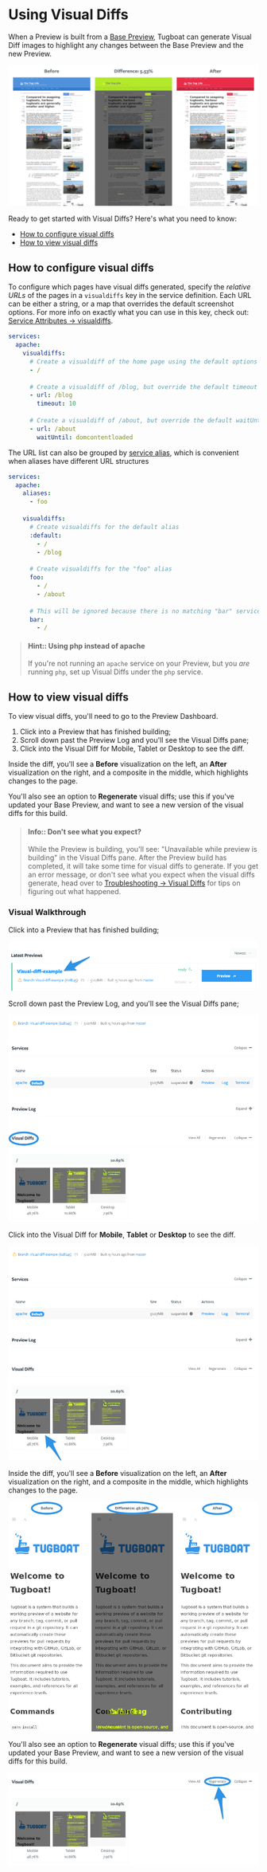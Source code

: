 # Using Visual Diffs

When a Preview is built from a
[Base Preview](../building-a-preview/index.md#set-a-base-preview), Tugboat can
generate Visual Diff images to highlight any changes between the Base Preview
and the new Preview.

![Visual Diff Example](_images/visualdiff.png)

Ready to get started with Visual Diffs? Here's what you need to know:

- [How to configure visual diffs](#how-to-configure-visual-diffs)
- [How to view visual diffs](#how-to-view-visual-diffs)

## How to configure visual diffs

To configure which pages have visual diffs generated, specify the _relative
URLs_ of the pages in a `visualdiffs` key in the service definition. Each URL
can be either a string, or a map that overrides the default screenshot options.
For more info on exactly what you can use in this key, check out:
[Service Attributes -> visualdiffs](../setting-up-services/index.md#visualdiffs).

```yaml
services:
  apache:
    visualdiffs:
      # Create a visualdiff of the home page using the default options
      - /

      # Create a visualdiff of /blog, but override the default timeout option
      - url: /blog
        timeout: 10

      # Create a visualdiff of /about, but override the default waitUntil option
      - url: /about
        waitUntil: domcontentloaded
```

The URL list can also be grouped by
[service alias](../setting-up-services/index.md#aliases), which is convenient
when aliases have different URL structures

```yaml
services:
  apache:
    aliases:
      - foo

    visualdiffs:
      # Create visualdiffs for the default alias
      :default:
        - /
        - /blog

      # Create visualdiffs for the "foo" alias
      foo:
        - /
        - /about

      # This will be ignored because there is no matching "bar" service alias
      bar:
        - /
```

> #### Hint:: Using php instead of apache
>
> If you're not running an `apache` service on your Preview, but you _are_
> running `php`, set up Visual Diffs under the `php` service.

## How to view visual diffs

To view visual diffs, you'll need to go to the Preview Dashboard.

1. Click into a Preview that has finished building;
2. Scroll down past the Preview Log and you'll see the Visual Diffs pane;
3. Click into the Visual Diff for Mobile, Tablet or Desktop to see the diff.

Inside the diff, you'll see a **Before** visualization on the left, an **After**
visualization on the right, and a composite in the middle, which highlights
changes to the page.

You'll also see an option to **Regenerate** visual diffs; use this if you've
updated your Base Preview, and want to see a new version of the visual diffs for
this build.

> #### Info:: Don't see what you expect?
>
> While the Preview is building, you'll see: "Unavailable while preview is
> building" in the Visual Diffs pane. After the Preview build has completed, it
> will take some time for visual diffs to generate. If you get an error message,
> or don't see what you expect when the visual diffs generate, head over to
> [Troubleshooting -> Visual Diffs](../troubleshooting/index.md#troubleshooting-visual-diffs)
> for tips on figuring out what happened.

### Visual Walkthrough

Click into a Preview that has finished building;

![Click into Preview Dashboard](_images/click-into-preview.png)

Scroll down past the Preview Log, and you'll see the Visual Diffs pane;

![View Visual Diffs Pane](_images/scroll-down-to-view-visual-diffs-pane.png)

Click into the Visual Diff for **Mobile**, **Tablet** or **Desktop** to see the
diff.

![Click into the Visual Diff to see the diff](_images/click-into-mobile-to-view-diff.png)

Inside the diff, you'll see a **Before** visualization on the left, an **After**
visualization on the right, and a composite in the middle, which highlights
changes to the page.

![Visual Diff Before, After and Difference](_images/visual-diff-before-after-example.png)

You'll also see an option to **Regenerate** visual diffs; use this if you've
updated your Base Preview, and want to see a new version of the visual diffs for
this build.

![Regenerate visual diffs](_images/regenerate-visual-diffs.png)
